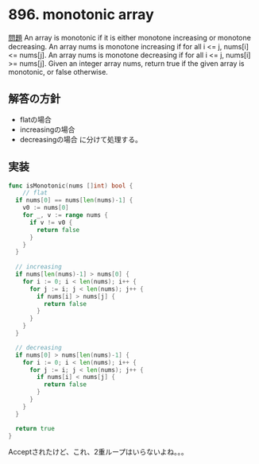 # 896. monotonic array
[問題](https://leetcode.com/problems/monotonic-array/)
An array is monotonic if it is either monotone increasing or monotone decreasing.
An array nums is monotone increasing if for all i <= j, nums[i] <= nums[j]. An array nums is monotone decreasing if for all i <= j, nums[i] >= nums[j].
Given an integer array nums, return true if the given array is monotonic, or false otherwise.


## 解答の方針

- flatの場合
- increasingの場合
- decreasingの場合
に分けて処理する。  


## 実装

```go
func isMonotonic(nums []int) bool {
    // flat
  if nums[0] == nums[len(nums)-1] {
    v0 := nums[0]
    for _, v := range nums {
      if v != v0 {
        return false
      }
    }
  }
  
  // increasing
  if nums[len(nums)-1] > nums[0] {
    for i := 0; i < len(nums); i++ {
      for j := i; j < len(nums); j++ {
        if nums[i] > nums[j] {
          return false
        }
      }
    }
  }

  // decreasing
  if nums[0] > nums[len(nums)-1] {
    for i := 0; i < len(nums); i++ {
      for j := i; j < len(nums); j++ {
        if nums[i] < nums[j] {
          return false
        }
      }
    }
  }

  return true
}
```

Acceptされたけど、これ、2重ループはいらないよね。。。